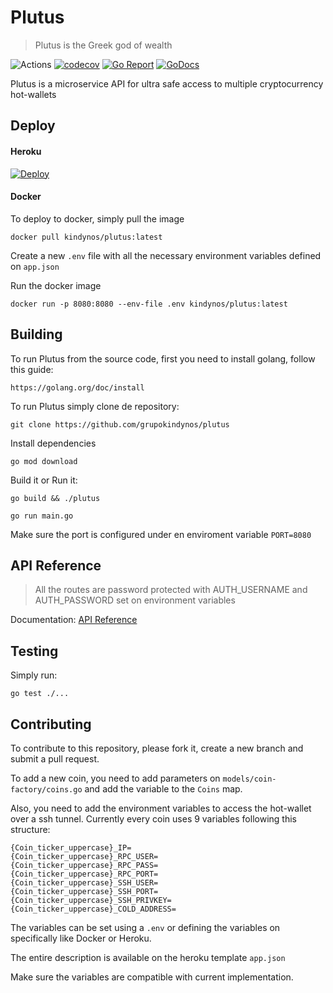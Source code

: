 # Plutus
> Plutus is the Greek god of wealth

![Actions](https://github.com/grupokindynos/plutus/workflows/Plutus/badge.svg)
[![codecov](https://codecov.io/gh/grupokindynos/plutus/branch/master/graph/badge.svg)](https://codecov.io/gh/grupokindynos/plutus)
[![Go Report](https://goreportcard.com/badge/github.com/grupokindynos/plutus)](https://goreportcard.com/report/github.com/grupokindynos/plutus) 
[![GoDocs](https://godoc.org/github.com/grupokindynos/plutus?status.svg)](http://godoc.org/github.com/grupokindynos/plutus)

Plutus is a microservice API for ultra safe access to multiple cryptocurrency hot-wallets


## Deploy

#### Heroku

[![Deploy](https://www.herokucdn.com/deploy/button.svg)](https://heroku.com/deploy?template=https://github.com/grupokindynos/plutus)

#### Docker

To deploy to docker, simply pull the image
```
docker pull kindynos/plutus:latest
```
Create a new `.env` file with all the necessary environment variables defined on `app.json`

Run the docker image
```
docker run -p 8080:8080 --env-file .env kindynos/plutus:latest 
```

## Building

To run Plutus from the source code, first you need to install golang, follow this guide:
```
https://golang.org/doc/install
```

To run Plutus simply clone de repository:

```
git clone https://github.com/grupokindynos/plutus 
```

Install dependencies
```
go mod download
```

Build it or Run it:
```
go build && ./plutus
```
```
go run main.go
```

Make sure the port is configured under en enviroment variable `PORT=8080`


## API Reference

> All the routes are password protected with AUTH_USERNAME and AUTH_PASSWORD set on environment variables

Documentation: [API Reference](https://documenter.getpostman.com/view/4345063/SVfUs7CX?version=latest)

## Testing

Simply run:
```
go test ./...
```

## Contributing

To contribute to this repository, please fork it, create a new branch and submit a pull request.

To add a new coin, you need to add parameters on `models/coin-factory/coins.go` and add the variable to the `Coins` map.

Also, you need to add the environment variables to access the hot-wallet over a ssh tunnel.
Currently every coin uses 9 variables following this structure:

```
{Coin_ticker_uppercase}_IP=
{Coin_ticker_uppercase}_RPC_USER=
{Coin_ticker_uppercase}_RPC_PASS=
{Coin_ticker_uppercase}_RPC_PORT=
{Coin_ticker_uppercase}_SSH_USER=
{Coin_ticker_uppercase}_SSH_PORT=
{Coin_ticker_uppercase}_SSH_PRIVKEY=
{Coin_ticker_uppercase}_COLD_ADDRESS=
```

The variables can be set using a `.env` or defining the variables on specifically like Docker or Heroku.

The entire description is available on the heroku template `app.json`

Make sure the variables are compatible with current implementation.